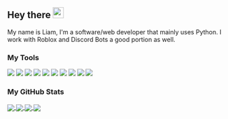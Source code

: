 ## Hey there <img src="https://media.giphy.com/media/hvRJCLFzcasrR4ia7z/giphy.gif" width="25px">

My name is Liam, I'm a software/web developer that mainly uses Python. I work with Roblox and Discord Bots a good portion as well.

### My Tools
![](https://img.shields.io/badge/OS-Windows-blue?style=flat&logo=windows&logoColor=white&color=38bdae)
![](https://img.shields.io/badge/Editor-PyCharm-blue?style=flat&logo=pycharm&logoColor=white&color=38bcad)
![](https://img.shields.io/badge/Editor-VSCode-blue?style=flat&logo=visual-studio-code&logoColor=white&color=38bcad)
![](https://img.shields.io/badge/Code-Python-blue?style=flat&logo=python&logoColor=white&color=38bcad)
![](https://img.shields.io/badge/Code-Lua-blue?style=flat&logo=lua&logoColor=white&color=38bcad)
![](https://img.shields.io/badge/Code-HTML5-blue?style=flat&logo=html5&logoColor=white&color=38bcad)
![](https://img.shields.io/badge/Tools-Heroku-blue?style=flat&logo=heroku&logoColor=white&color=38bcad)
![](https://img.shields.io/badge/Tools-Flask-blue?style=flat&logo=flask&logoColor=white&color=38bcad)
![](https://img.shields.io/badge/Tools-Discord-blue?style=flat&logo=discord&logoColor=white&color=38bcad)
![](https://img.shields.io/badge/Tools-Git-blue?style=flat&logo=git&logoColor=white&color=38bcad)

### My GitHub Stats
<a href="https://github.com/Liam1113/Liam1113">
  <img align="center" src="https://github-readme-stats.vercel.app/api/top-langs/?username=liam1113&hide=css,c&langs_count=5&theme=tokyonight" />
</a>
<a href="https://github.com/Liam1113/Liam1113">
  <img align="center" src="https://github-readme-stats.vercel.app/api?username=liam1113&theme=tokyonight&line_height=27&count_private=true)](https://github.com/liam1113/github-readme-stats" />
</a>
<a href="https://github.com/Liam1113/InstanceDirectories">
  <img align="center" src="https://github-readme-stats.vercel.app/api/pin/?username=liam1113&repo=InstanceDirectories&title_color=6d9ff5&text_color=38bcad&icon_color=638fda&bg_color=1a1b27" />
</a>
<a href="https://github.com/Liam1113/STEM-Project">
  <img align="center" src="https://github-readme-stats.vercel.app/api/pin/?username=liam1113&repo=STEM-Project&title_color=6d9ff5&text_color=38bcad&icon_color=638fda&bg_color=1a1b27" />
</a>  
